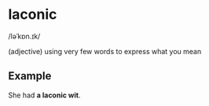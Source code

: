 # laconic

/ləˈkɒn.ɪk/

(adjective) using very few words to express what you mean

## Example

She had **a laconic wit**.
